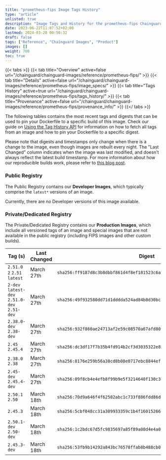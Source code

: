 ```yaml
---
title: "prometheus-fips Image Tags History"
type: "article"
unlisted: true
description: "Image Tags and History for the prometheus-fips Chainguard Image"
date: 2023-06-22T11:07:52+02:00
lastmod: 2024-03-28 00:50:32
draft: false
tags: ["Reference", "Chainguard Images", "Product"]
images: []
weight: 700
toc: true
---
```


{{< tabs >}}
{{< tab title="Overview" active=false url="/chainguard/chainguard-images/reference/prometheus-fips/" >}}
{{< tab title="Details" active=false url="/chainguard/chainguard-images/reference/prometheus-fips/image_specs/" >}}
{{< tab title="Tags History" active=true url="/chainguard/chainguard-images/reference/prometheus-fips/tags_history/" >}}
{{< tab title="Provenance" active=false url="/chainguard/chainguard-images/reference/prometheus-fips/provenance_info/" >}}
{{</ tabs >}}

The following tables contains the most recent tags and digests that can be used to pin your Dockerfile to a specific build of this image. Check our guide on [Using the Tag History API](/chainguard/chainguard-images/using-the-tag-history-api/) for information on how to fetch all tags from an image and how to pin your Dockerfile to a specific digest.

Please note that digests and timestamps only change when there is a change to the image, even though images are rebuilt every night. The "Last Changed" column indicates when the image was last modified, and doesn't always reflect the latest build timestamp. For more information about how our reproducible builds work, please refer to [this blog post](https://www.chainguard.dev/unchained/reproducing-chainguards-reproducible-image-builds).

### Public Registry
The Public Registry contains our **Developer Images**, which typically comprise the `latest*` versions of an image.

Currently, there are no Developer versions of this image available.

### Private/Dedicated Registry
The Private/Dedicated Registry contains our **Production Images**, which include all versioned tags of an image and special images that are not available in the public registry (including FIPS images and other custom builds).

| Tag (s)                                       | Last Changed | Digest                                                                    |
|-----------------------------------------------|--------------|---------------------------------------------------------------------------|
|  `2.51.0` `2` `2.51` `latest`                 | March 27th   | `sha256:ff9187d8c3b8dbbf861d4f8ef181523c6af219d947b76bede8e26ab583299cf6` |
|  `2-dev` `latest-dev` `2.51.0-dev` `2.51-dev` | March 27th   | `sha256:49f932580dd71d1dddda524ad84b8d30bc2de5682f0cb6db81e18ba78221141f` |
|  `2.38.0-dev` `2.38-dev`                      | March 27th   | `sha256:932f860ae24713af2e59c08570a67afd8081ae61094760a77a89ccfc1201c088` |
|  `2.45` `2.45.4`                              | March 27th   | `sha256:dc3df17f7b35b4fd914b2cf3d3035322e8e971f6ae671622a1ad334e94dc7c4a` |
|  `2.38.0` `2.38`                              | March 27th   | `sha256:8176e259b56a38cd8b08e0717ebc8844efdf62c1b3b6b86e278af0c5d1870960` |
|  `2.45-dev` `2.45.4-dev`                      | March 27th   | `sha256:09f8cb4e4efb8f99b9e5f3214640f130c33f18425131161f05746e0d930f013e` |
|  `2.50.1` `2.50`                              | March 18th   | `sha256:70d9a646f4f62502abc1c733f886fdd86d39f2e11f6e10e48cbdb565cf74a022` |
|  `2.45.3`                                     | March 18th   | `sha256:5cbf048cc31a309933359c1b4f16015266e0e333250e67b7d95e9b72a019056c` |
|  `2.50.1-dev` `2.50-dev`                      | March 18th   | `sha256:1c2bdc67d5fc9835697a85f89a08d4e4a093fa93b8007a9c39574e3653c19bfe` |
|  `2.45.3-dev`                                 | March 18th   | `sha256:53fb9b14292a843bc76578ffab8b488cb03f01047b0b4b85e211f3ae414f5acc` |

